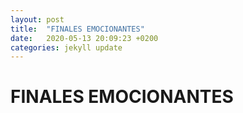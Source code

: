 ```yaml
---
layout: post
title:  "FINALES EMOCIONANTES"
date:   2020-05-13 20:09:23 +0200
categories: jekyll update
---
```


# FINALES EMOCIONANTES

